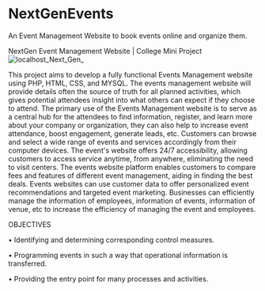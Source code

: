 # NextGenEvents
An Event Management Website to book events online and organize them.

NextGen Event Management Website | College Mini Project
![localhost_Next_Gen_](https://github.com/ChrisJoeT/NextGenEvents/assets/94181368/59df6741-1c45-4109-971c-8497f2be0ad4)


This project aims to develop a fully functional Events Management website using PHP, HTML, CSS, and MYSQL. The events management website will provide details often the source of truth for all planned activities, which gives potential attendees insight into what others can expect if they choose to attend.
The primary use of the Events Management website is to serve as a central hub for the attendees to find information, register, and learn more about your company or organization, they can also help to increase event attendance, boost engagement, generate leads, etc. Customers can browse and select a wide range of events and services accordingly from their computer devices. The event's website offers 24/7 accessibility, allowing customers to access service anytime, from anywhere, eliminating the need to visit centers.
The events website platform enables customers to compare fees and features of different event management, aiding in finding the best deals. Events websites can use customer data to offer personalized event recommendations and targeted event marketing.
Businesses can efficiently manage the information of employees, information of events, information of venue, etc to increase the efficiency of managing the event and employees.

OBJECTIVES

• Identifying and determining corresponding control measures.

• Programming events in such a way that operational information is transferred.

• Providing the entry point for many processes and activities.
